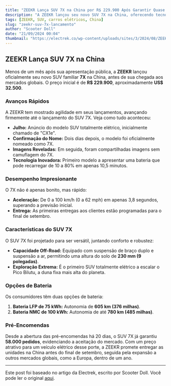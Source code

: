 ```yaml
---
title: "ZEEKR Lança SUV 7X na China por R$ 229.900 Após Garantir Quase 60.000 Pré-Encomendas"
description: "A ZEEKR lançou seu novo SUV 7X na China, oferecendo tecnologia de ponta e impressionantes capacidades off-road."
tags: [ZEEKR, SUV, carros elétricos, China]
slug: "zeekr-suv-7x-lancamento"
author: "Scooter Doll"
date: "21/09/2024 00:04"
thumbnail: "https://electrek.co/wp-content/uploads/sites/3/2024/08/ZEEKR-7X-EV-water.jpg?quality=82&strip=all&w=1400"
---
```


## ZEEKR Lança SUV 7X na China

Menos de um mês após sua apresentação pública, a **ZEEKR** lançou oficialmente seu novo SUV familiar **7X** na China, antes de sua chegada aos mercados globais. O preço inicial é de **R$ 229.900**, aproximadamente **US$ 32.500**.

### Avanços Rápidos

A ZEEKR tem mostrado agilidade em seus lançamentos, avançando firmemente até o lançamento do SUV 7X. Veja como tudo aconteceu:

- **Julho:** Anúncio do modelo SUV totalmente elétrico, inicialmente chamado de "CX1e".
- **Confirmação do Nome:** Dois dias depois, o modelo foi oficialmente nomeado como 7X.
- **Imagens Reveladas:** Em seguida, foram compartilhadas imagens sem camuflagem do 7X.
- **Tecnologia Inovadora:** Primeiro modelo a apresentar uma bateria que pode recarregar de 10 a 80% em apenas 10,5 minutos.

### Desempenho Impresionante

O 7X não é apenas bonito, mas rápido:

- **Aceleração:** De 0 a 100 km/h (0 a 62 mph) em apenas 3,8 segundos, superando a previsão inicial.
- **Entrega:** As primeiras entregas aos clientes estão programadas para o final de setembro.

### Características do SUV 7X

O SUV 7X foi projetado para ser versátil, juntando conforto e robustez:

- **Capacidade Off-Road:** Equipado com suspensão de braço duplo e suspensão a ar, permitindo uma altura do solo de **230 mm (9 polegadas)**.
- **Exploração Extrema:** É o primeiro SUV totalmente elétrico a escalar o Pico Bilutu, a duna fixa mais alta do planeta.

### Opções de Bateria

Os consumidores têm duas opções de bateria:

1. **Bateria LFP de 75 kWh:** Autonomia de **605 km (376 milhas)**.
2. **Bateria NMC de 100 kWh:** Autonomia de até **780 km (485 milhas)**.

### Pré-Encomendas

Desde a abertura das pré-encomendas há 20 dias, o SUV 7X já garantiu **58.000 pedidos**, evidenciando a aceitação do mercado. Com um preço atrativo para um veículo elétrico desse porte, a ZEEKR promete entregar as unidades na China antes do final de setembro, seguida pela expansão a outros mercados globais, como a Europa, dentro de um ano.

---

Este post foi baseado no artigo da Electrek, escrito por Scooter Doll. Você pode ler o original [aqui](https://electrek.co/2024/09/20/zeekr-launches-7x-suv-china-for-32500-60000-pre-orders/).